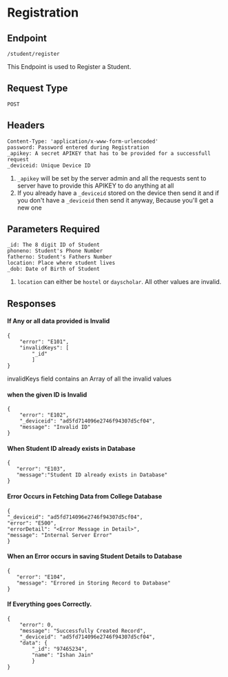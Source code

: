 # Registration

## Endpoint

    /student/register

This Endpoint is used to Register a Student.

## Request Type 

    POST
   
## Headers 

    Content-Type: 'application/x-www-form-urlencoded'
    password: Password entered during Registration
    _apikey: A secret APIKEY that has to be provided for a successfull request
    _deviceid: Unique Device ID

1. `_apikey` will be set by the server admin and all the requests sent to server have to provide this APIKEY to do anything at all
2. If you already have a `_deviceid` stored on the device then send it and if you don't have a `_deviceid` then send it anyway, Because you'll get a new one

## Parameters Required

    _id: The 8 digit ID of Student
    phoneno: Student's Phone Number
    fatherno: Student's Fathers Number
    location: Place where student lives
    _dob: Date of Birth of Student
    
1. `location` can either be `hostel` or `dayscholar`. All other values are invalid.

## Responses

#### If Any or all data provided is Invalid

```
{
    "error": "E101",
    "invalidKeys": [
        "_id"
        ]
}
```
invalidKeys field contains an Array of all the invalid values

#### when the given ID is Invalid
```
{
    "error": "E102",
    "_deviceid": "ad5fd714096e2746f94307d5cf04", 
    "message": "Invalid ID"
}
```

#### When Student ID already exists in Database

```
{
   "error": "E103",
   "message":"Student ID already exists in Database"
}
```

#### Error Occurs in Fetching Data from College Database

```
{
"_deviceid": "ad5fd714096e2746f94307d5cf04",
"error": "E500",
"errorDetail": "<Error Message in Detail>",
"message": "Internal Server Error"
}
```

#### When an Error occurs in saving Student Details to Database

```
{
   "error": "E104",
   "message": "Errored in Storing Record to Database"
}
```

#### If Everything goes Correctly. 

```
{
    "error": 0,
    "message": "Successfully Created Record",
    "_deviceid": "ad5fd714096e2746f94307d5cf04",
    "data": {
        "_id": "97465234",
        "name": "Ishan Jain"
        }
}
```        
